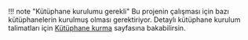 !!! note "Kütüphane kurulumu gerekli"
    Bu projenin çalışması için bazı kütüphanelerin kurulmuş olması  gerektiriyor. Detaylı kütüphane kurulum talimatları için [Kütüphane kurma](kutuphane-kurma.md) sayfasına bakabilirsin.